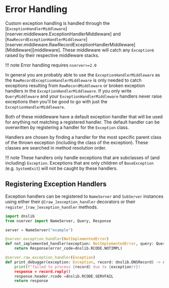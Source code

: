# Error Handling

Custom exception handling is handled through the [`ExceptionHandlerMiddleware`][nserver.middleware.ExceptionHandlerMiddleware] and [`RawRecordExceptionHandlerMiddleware`][nserver.middleware.RawRecordExceptionHandlerMiddleware] [Middleware][middleware]. These middleware will catch any `Exception`s raised by their respective middleware stacks.

!!! note
    Error handling requires `nserver>=2.0`

In general you are probably able to use the `ExceptionHandlerMiddleware` as the `RawRecordExceptionHandlerMiddleware` is only needed to catch exceptions resulting from `RawRecordMiddleware` or broken exception handlers in the `ExceptionHandlerMiddleware`. If you only write `QueryMiddleware` and your `ExceptionHandlerMiddleware` handlers never raise exceptions then you'll be good to go with just the `ExceptionHandlerMiddleware`.

Both of these middleware have a default exception handler that will be used for anything not matching a registered handler. The default handler can be overwritten by registering a handler for the `Exception` class.

Handlers are chosen by finding a handler for the most specific parent class of the thrown exception (including the class of the exception). These classes are searched in method resolution order.

!!! note
    These handlers only handle exceptions that are subclasses of (and including) `Exception`. Exceptions that are only children of `BaseException` (e.g. `SystemExit`) will not be caught by these handlers.

## Registering Exception Handlers

Exception handlers can be registered to `NameServer` and `SubServer` instances using either their `@[raw_]exception_handler` decorators or their `register_[raw_]exception_handler` methods.

```python
import dnslib
from nserver import NameServer, Query, Response

server = NameServer("example")

@server.exception_handler(NotImplementedError)
def not_implemented_handler(exception: NotImplementedError, query: Query) -> Response:
    return Response(error_code=dnslib.RCODE.NOTIMPL)

@server.raw_exception_handler(Exception)
def print_debugger(exception: Exception, record: dnslib.DNSRecord) -> dnslib.DNSRecord:
    print(f"failed to process {record} due to {exception!r})
    response = record.reply()
    response.header.rcode =dnslib.RCODE.SERVFAIL
    return response
```
